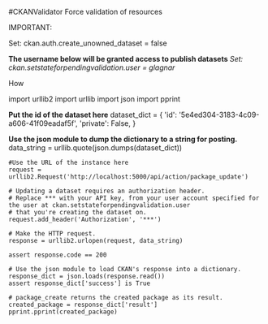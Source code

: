 #CKANValidator
Force validation of resources

IMPORTANT:

Set: ckan.auth.create_unowned_dataset = false

**The username below will be granted access to publish datasets**
*Set: ckan.setstateforpendingvalidation.user = glagnar*

How 

import urllib2
import urllib
import json
import pprint

**Put the id of the dataset here**
	dataset_dict = {
        	'id': '5e4ed304-3183-4c09-a606-41f09eadaf5f',
        	'private': False,
	}

**Use the json module to dump the dictionary to a string for posting.**
	data_string = urllib.quote(json.dumps(dataset_dict))

	#Use the URL of the instance here
	request = urllib2.Request('http://localhost:5000/api/action/package_update')

	# Updating a dataset requires an authorization header.
	# Replace *** with your API key, from your user account specified for the user at ckan.setstateforpendingvalidation.user
	# that you're creating the dataset on.
	request.add_header('Authorization', '***')
	
	# Make the HTTP request.
	response = urllib2.urlopen(request, data_string)
	
	assert response.code == 200
	
	# Use the json module to load CKAN's response into a dictionary.
	response_dict = json.loads(response.read())
	assert response_dict['success'] is True
	
	# package_create returns the created package as its result.
	created_package = response_dict['result']
	pprint.pprint(created_package)

